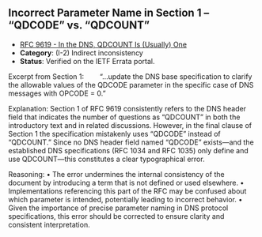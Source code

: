 ## Incorrect Parameter Name in Section 1 – “QDCODE” vs. “QDCOUNT”

- [RFC 9619 - In the DNS, QDCOUNT Is (Usually) One](https://www.rfc-editor.org/rfc/rfc9619)
- **Category**: (I-2) Indirect inconsistency
- **Status**: Verified on the IETF Errata portal.

Excerpt from Section 1:
  “…update the DNS base specification to clarify the allowable values of the QDCODE parameter in the specific case of DNS messages with OPCODE = 0.”

Explanation:
Section 1 of RFC 9619 consistently refers to the DNS header field that indicates the number of questions as “QDCOUNT” in both the introductory text and in related discussions. However, in the final clause of Section 1 the specification mistakenly uses “QDCODE” instead of “QDCOUNT.” Since no DNS header field named “QDCODE” exists—and the established DNS specifications (RFC 1034 and RFC 1035) only define and use QDCOUNT—this constitutes a clear typographical error.

Reasoning:
• The error undermines the internal consistency of the document by introducing a term that is not defined or used elsewhere.
• Implementations referencing this part of the RFC may be confused about which parameter is intended, potentially leading to incorrect behavior.
• Given the importance of precise parameter naming in DNS protocol specifications, this error should be corrected to ensure clarity and consistent interpretation.
